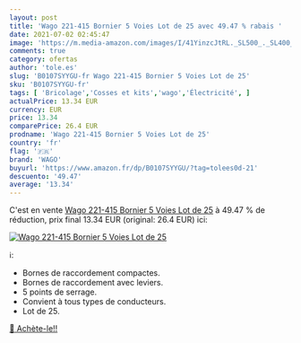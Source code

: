 ```yaml
---
layout: post
title: 'Wago 221-415 Bornier 5 Voies Lot de 25 avec 49.47 % rabais '
date: 2021-07-02 02:45:47
image: 'https://m.media-amazon.com/images/I/41YinzcJtRL._SL500_._SL400_.jpg'
comments: true
category: ofertas
author: 'tole.es'
slug: 'B0107SYYGU-fr Wago 221-415 Bornier 5 Voies Lot de 25'
sku: 'B0107SYYGU-fr'
tags: [ 'Bricolage','Cosses et kits','wago','Électricité', ]
actualPrice: 13.34 EUR
currency: EUR
price: 13.34
comparePrice: 26.4 EUR
prodname: 'Wago 221-415 Bornier 5 Voies Lot de 25'
country: 'fr'
flag: '🇫🇷'
brand: 'WAGO'
buyurl: 'https://www.amazon.fr/dp/B0107SYYGU/?tag=tolees0d-21'
descuento: '49.47'
average: '13.34'
---
```


C'est en vente [Wago 221-415 Bornier 5 Voies Lot de 25](https://www.amazon.fr/dp/B0107SYYGU/?tag=tolees0d-21)  à  49.47 % de réduction, prix final  13.34 EUR (original: 26.4 EUR) ici:

[![Wago 221-415 Bornier 5 Voies Lot de 25](https://m.media-amazon.com/images/I/41YinzcJtRL._SL500_._SL400_.jpg)](https://www.amazon.fr/dp/B0107SYYGU/?tag=tolees0d-21)

ℹ️:

- Bornes de raccordement compactes.
- Bornes de raccordement avec leviers.
- 5 points de serrage.
- Convient à tous types de conducteurs.
- Lot de 25.

[🛒 Achète-le!!](https://www.amazon.fr/dp/B0107SYYGU/?tag=tolees0d-21)
